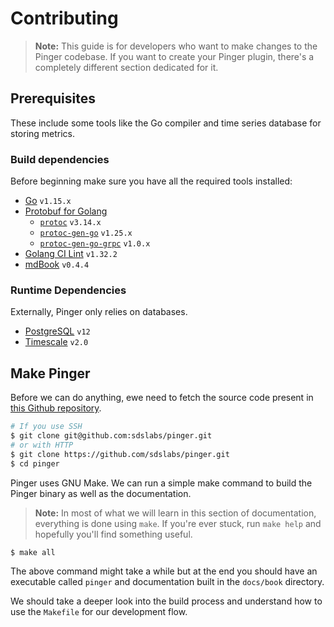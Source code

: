 # Contributing

> **Note:** This guide is for developers who want to make changes to the
> Pinger codebase. If you want to create your Pinger plugin, there's
> a completely different section dedicated for it.

## Prerequisites

These include some tools like the Go compiler and time series database for
storing metrics.

### Build dependencies

Before beginning make sure you have all the required tools installed:

- [Go](https://golang.org/doc/install) `v1.15.x`
- [Protobuf for Golang](https://developers.google.com/protocol-buffers/docs/gotutorial#compiling-your-protocol-buffers)
  - [`protoc`](https://github.com/protocolbuffers/protobuf/releases) `v3.14.x`
  - [`protoc-gen-go`](https://google.golang.org/protobuf/cmd/protoc-gen-go) `v1.25.x`
  - [`protoc-gen-go-grpc`](https://google.golang.org/grpc/cmd/protoc-gen-go-grpc) `v1.0.x`
- [Golang CI Lint](https://golangci-lint.run/usage/install/) `v1.32.2`
- [mdBook](https://rust-lang.github.io/mdBook/cli/index.html) `v0.4.4`

### Runtime Dependencies

Externally, Pinger only relies on databases.

- [PostgreSQL](https://www.postgresql.org/download/) `v12`
- [Timescale](https://docs.timescale.com/latest/getting-started/installation) `v2.0`

## Make Pinger

Before we can do anything, ewe need to fetch the source code present in
[this Github repository](https://github.com/sdslabs/pinger).

```sh
# If you use SSH
$ git clone git@github.com:sdslabs/pinger.git
# or with HTTP
$ git clone https://github.com/sdslabs/pinger.git
$ cd pinger
```

Pinger uses GNU Make. We can run a simple make command to build the Pinger
binary as well as the documentation.

> **Note:** In most of what we will learn in this section of documentation,
> everything is done using `make`. If you're ever stuck, run `make help`
> and hopefully you'll find something useful.

```sh
$ make all
```

The above command might take a while but at the end you should have an
executable called `pinger` and documentation built in the `docs/book`
directory.

We should take a deeper look into the build process and understand how
to use the `Makefile` for our development flow.
